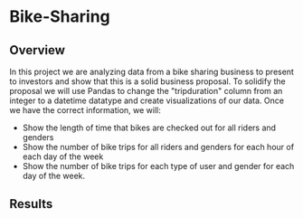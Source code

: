 # Bike-Sharing

## Overview
In this project we are analyzing data from a bike sharing business to present to investors and show that this is a solid business proposal.
To solidify the proposal we will use Pandas to change the "tripduration" column from an integer to a datetime datatype and create visualizations of our data. Once we have the correct information, we will:

- Show the length of time that bikes are checked out for all riders and genders
- Show the number of bike trips for all riders and genders for each hour of each day of the week
- Show the number of bike trips for each type of user and gender for each day of the week.

## Results 

